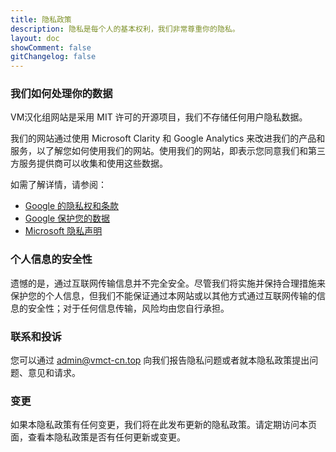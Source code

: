 ```yaml
---
title: 隐私政策
description: 隐私是每个人的基本权利，我们非常尊重你的隐私。
layout: doc
showComment: false
gitChangelog: false
---
```


### 我们如何处理你的数据

VM汉化组网站是采用 MIT 许可的开源项目，我们不存储任何用户隐私数据。

我们的网站通过使用 Microsoft Clarity 和 Google Analytics 来改进我们的产品和服务，以了解您如何使用我们的网站。使用我们的网站，即表示您同意我们和第三方服务提供商可以收集和使用这些数据。

如需了解详情，请参阅：

- [Google 的隐私权和条款](https://www.google.com/policies/privacy/partners/)
- [Google 保护您的数据](https://support.google.com/analytics/answer/6004245)
- [Microsoft 隐私声明](https://privacy.microsoft.com/privacystatement)

### 个人信息的安全性

遗憾的是，通过互联网传输信息并不完全安全。尽管我们将实施并保持合理措施来保护您的个人信息，但我们不能保证通过本网站或以其他方式通过互联网传输的信息的安全性；对于任何信息传输，风险均由您自行承担。

### 联系和投诉

您可以通过 [admin@vmct-cn.top](mailto:admin@vmct-cn.top) 向我们报告隐私问题或者就本隐私政策提出问题、意见和请求。

### 变更

如果本隐私政策有任何变更，我们将在此发布更新的隐私政策。请定期访问本页面，查看本隐私政策是否有任何更新或变更。

